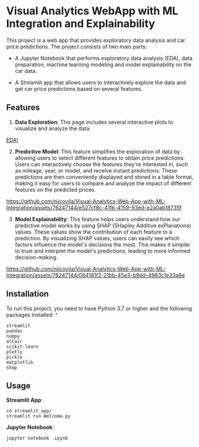 # Visual Analytics WebApp with ML Integration and Explainability
This project is a web app that provides exploratory data analysis and car price predictions. The project consists of two main parts:

- A Jupyter Notebook that performs exploratory data analysis (EDA), data preparation, machine learning modeling and model explainability on the car data.

- A Streamlit app that allows users to interactively explore the data and get car price predictions based on several features.
  
## Features
  1. **Data Exploration**: This page includes several interactive plots to visualize and analyze the data.
     

[EDA!](https://github.com/niicovila/Visual-Analytics-Web-App-with-ML-Integration/assets/76247144/75d6e712-8d66-4f1e-8d26-d9f29a23741b)

  2. **Predictive Model**: This feature simplifies the exploration of data by allowing users to select different features to obtain price predictions. Users can interactively choose the features they're interested in, such as mileage, year, or model, and receive instant predictions. These predictions are then conveniently displayed and stored in a table format, making it easy for users to compare and analyze the impact of different features on the predicted prices.

https://github.com/niicovila/Visual-Analytics-Web-App-with-ML-Integration/assets/76247144/e527cf8c-41fb-4159-93ed-e2a0ab18735f


  3. **Model Explainability**: This feature helps users understand how our predictive model works by using SHAP (SHapley Additive exPlanations) values. These values show the contribution of each feature to a prediction. By visualizing SHAP values, users can easily see which factors influence the model's decisions the most. This makes it simpler to trust and interpret the model's predictions, leading to more informed decision-making.
  

https://github.com/niicovila/Visual-Analytics-Web-App-with-ML-Integration/assets/76247144/084161f2-21bb-45e3-b9dd-4983c1e33a8e


 

## Installation
To run this project, you need to have Python 3.7 or higher and the following packages installed:
^
```
streamlit
pandas
numpy
altair
scikit-learn
plotly
pickle
matplotlib
shap
```
## Usage
**Streamlit App**:
```
cd streamlit_app/
streamlit run Welcome.py
```

**Jupyter Notebook**:
```
jupyter notebook .ipynb
```
